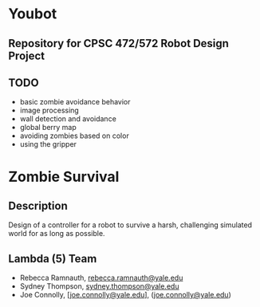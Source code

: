 # Youbot
**Repository for CPSC 472/572 Robot Design Project**
--------------

## TODO 
- basic zombie avoidance behavior
- image processing
- wall detection and avoidance
- global berry map
- avoiding zombies based on color
- using the gripper

# Zombie Survival

## Description
Design of a controller for a robot to survive a harsh, challenging simulated world for as long as possible.

## Lambda (5) Team
- Rebecca Ramnauth, [rebecca.ramnauth@yale.edu](mailto:rebecca.ramnauth@yale.edu)
- Sydney Thompson, [sydney.thompson@yale.edu](sydney.thompson@yale.edu)
- Joe Connolly, [joe.connolly@yale.edu], (joe.connolly@yale.edu)